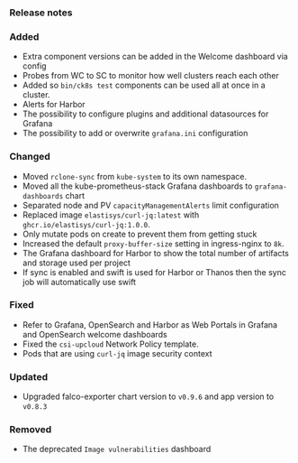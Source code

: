 ### Release notes

### Added

- Extra component versions can be added in the Welcome dashboard via config
- Probes from WC to SC to monitor how well clusters reach each other
- Added so `bin/ck8s test` components can be used all at once in a cluster.
- Alerts for Harbor
- The possibility to configure plugins and additional datasources for Grafana
- The possibility to add or overwrite `grafana.ini` configuration

### Changed

- Moved `rclone-sync` from `kube-system` to its own namespace.
- Moved all the kube-prometheus-stack Grafana dashboards to `grafana-dashboards` chart
- Separated node and PV `capacityManagementAlerts` limit configuration
- Replaced image `elastisys/curl-jq:latest` with `ghcr.io/elastisys/curl-jq:1.0.0`.
- Only mutate pods on create to prevent them from getting stuck
- Increased the default `proxy-buffer-size` setting in ingress-nginx to `8k`.
- The Grafana dashboard for Harbor to show the total number of artifacts and storage used per project
- If sync is enabled and swift is used for Harbor or Thanos then the sync job will automatically use swift

### Fixed

- Refer to Grafana, OpenSearch and Harbor as Web Portals in Grafana and OpenSearch welcome dashboards
- Fixed the `csi-upcloud` Network Policy template.
- Pods that are using `curl-jq` image security context

### Updated

- Upgraded falco-exporter chart version to `v0.9.6` and app version to `v0.8.3`

### Removed

- The deprecated `Image vulnerabilities` dashboard
